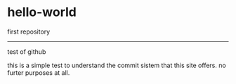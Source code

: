 # hello-world
first repository

------------------------------
test of github

this is a simple test to understand the commit sistem that this site offers.
no furter purposes at all.
